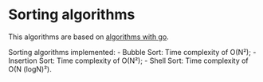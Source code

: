 # Sorting algorithms

This algorithms are based on [algorithms with go](https://algorithmswithgo.com/).

Sorting algorithms implemented: 
    - Bubble Sort: Time complexity of O(N²);
    - Insertion Sort: Time complexity of O(N²);
    - Shell Sort: Time complexity of O(N (logN)²).

